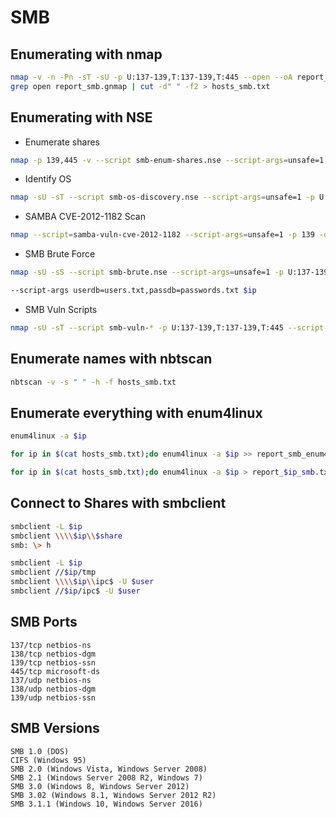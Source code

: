 # SMB

## Enumerating with nmap

```bash
nmap -v -n -Pn -sT -sU -p U:137-139,T:137-139,T:445 --open --oA report_smb $range
grep open report_smb.gnmap | cut -d" " -f2 > hosts_smb.txt
```

## Enumerating with NSE

* Enumerate shares

```bash
nmap -p 139,445 -v --script smb-enum-shares.nse --script-args=unsafe=1 -oA report_smb_shares -iL hosts_smb.txt
```

* Identify OS

```bash
nmap -sU -sT --script smb-os-discovery.nse --script-args=unsafe=1 -p U:137-139,T:137-139,T:445 -oA report_smb_os -iL hosts_smb.txt
```

* SAMBA CVE-2012-1182 Scan

```bash
nmap --script=samba-vuln-cve-2012-1182 --script-args=unsafe=1 -p 139 -oA report_samba_vuln -iL hosts_smb.txt
```

* SMB Brute Force

```bash
nmap -sU -sS --script smb-brute.nse --script-args=unsafe=1 -p U:137-139,T:137-139,T:445 -oA report_smb_brute -iL hosts_smb.txt

--script-args userdb=users.txt,passdb=passwords.txt $ip
```

* SMB Vuln Scripts

```bash
nmap -sU -sT --script smb-vuln-* -p U:137-139,T:137-139,T:445 --script-args=unsafe=1 -oA report_smb_vuln -iL hosts_smb.txt
```

## Enumerate names with nbtscan

```bash
nbtscan -v -s " " -h -f hosts_smb.txt
```

## Enumerate everything with enum4linux

```bash
enum4linux -a $ip

for ip in $(cat hosts_smb.txt);do enum4linux -a $ip >> report_smb_enum4l.txt;done

for ip in $(cat hosts_smb.txt);do enum4linux -a $ip > report_$ip_smb.txt & ;done
```

## Connect to Shares with smbclient

```bash
smbclient -L $ip
smbclient \\\\$ip\\$share
smb: \> h

smbclient -L $ip
smbclient //$ip/tmp
smbclient \\\\$ip\\ipc$ -U $user
smbclient //$ip/ipc$ -U $user
```

## SMB Ports

```text
137/tcp netbios-ns
138/tcp netbios-dgm
139/tcp netbios-ssn
445/tcp microsoft-ds
137/udp netbios-ns
138/udp netbios-dgm
139/udp netbios-ssn
```

## SMB Versions

```text
SMB 1.0 (DOS)
CIFS (Windows 95)
SMB 2.0 (Windows Vista, Windows Server 2008)
SMB 2.1 (Windows Server 2008 R2, Windows 7)
SMB 3.0 (Windows 8, Windows Server 2012)
SMB 3.02 (Windows 8.1, Windows Server 2012 R2)
SMB 3.1.1 (Windows 10, Windows Server 2016)
```

